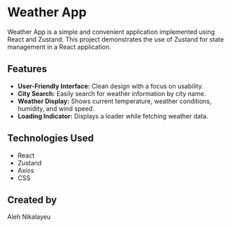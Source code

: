 # Weather App

Weather App is a simple and convenient application implemented using React and Zustand. This project demonstrates the use of Zustand for state management in a React application.

## Features

- **User-Friendly Interface:** Clean design with a focus on usability.
- **City Search:** Easily search for weather information by city name.
- **Weather Display:** Shows current temperature, weather conditions, humidity, and wind speed.
- **Loading Indicator:** Displays a loader while fetching weather data.

## Technologies Used

- React
- Zustand
- Axios
- CSS

## Created by

Aleh Nikalayeu
